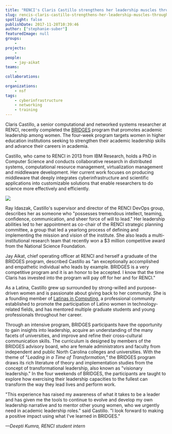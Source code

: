 ```yaml
---
title: "RENCI's Claris Castillo strengthens her leadership muscles through BRIDGES"
slug: rencis-claris-castillo-strengthens-her-leadership-muscles-through-bridges
spotlight: false
publishDate: 2017-11-28T10:39:46
author: ["stephanie-suber"]
featuredImage: null
groups:
    - 
projects:
    - 
people:
    - jay-aikat
teams: 
    - 
collaborations:
    - 
organizations:
    - nsf
tags:
    - cyberinfrastructure
    - networking
    - training
---
```


Claris Castillo, a senior computational and networked systems researcher at RENCI, recently completed the [BRIDGES](https://fridaycenter.unc.edu/noncreditprograms/bridges/) program that promotes academic leadership among women. The four-week program targets women in higher education institutions seeking to strengthen their academic leadership skills and advance their careers in academia.

Castillo, who came to RENCI in 2013 from IBM Research, holds a PhD in Computer Science and conducts collaborative research in distributed systems, computational resource management, virtualization management and middleware development. Her current work focuses on producing middleware that deeply integrates cyberinfrastructure and scientific applications into customizable solutions that enable researchers to do science more effectively and efficiently.

![](https://renci.org/wp-content/uploads/2017/11/claris-6-182x300.jpeg)

Ray Idaszak, Castillo's supervisor and director of the RENCI DevOps group, describes her as someone who "possesses tremendous intellect, teaming, confidence, communication, and sheer force of will to lead." Her leadership abilities led to her appointment as co-chair of the RENCI strategic planning committee, a group that led a yearlong process of defining and implementing the mission and vision of the institute. She also leads a multi-institutional research team that recently won a $3 million competitive award from the National Science Foundation.

Jay Aikat, chief operating officer at RENCI and herself a graduate of the BRIDGES program, described Castillo as "an exceptionally accomplished and empathetic individual who leads by example. BRIDGES is a very competitive program and it is an honor to be accepted. I know that the time Claris has invested into the program will pay off for her and for RENCI."

As a Latina, Castillo grew up surrounded by strong-willed and purpose-driven women and is passionate about giving back to her community. She is a founding member of [Latinas in Computing,](http://latinasincomputing.org/) a professional community established to promote the participation of Latino women in technology-related fields, and has mentored multiple graduate students and young professionals throughout her career.

Through an intensive program, BRIDGES participants have the opportunity to gain insights into leadership, acquire an understanding of the many facets of universities, and improve and refine their cross-cultural communication skills. The curriculum is designed by members of the BRIDGES advisory board, who are female administrators and faculty from independent and public North Carolina colleges and universities. With the theme of "_Leading in a Time of Transformation,"_ the BRIDGES program draws its rich literature of theory and implementation studies from the concept of transformational leadership, also known as "visionary leadership." In the four weekends of BRIDGES, the participants are taught to explore how exercising their leadership capacities to the fullest can transform the way they lead lives and perform work.

"This experience has raised my awareness of what it takes to be a leader and has given me the tools to continue to evolve and develop my own leadership narrative and to mentor other young women, who we urgently need in academic leadership roles." said Castillo. "I look forward to making a positive impact using what I've learned in BRIDGES."

_—Deepti Kumra, RENCI student intern_
